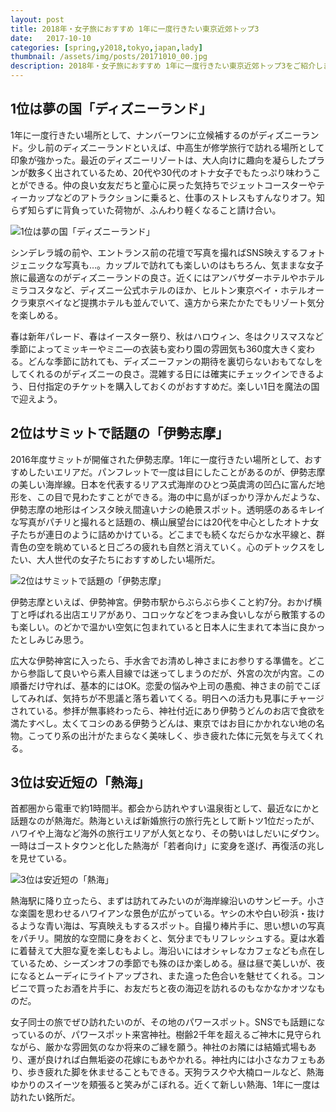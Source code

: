 ```yaml
---
layout: post
title: 2018年・女子旅におすすめ 1年に一度行きたい東京近郊トップ3
date:   2017-10-10
categories: [spring,y2018,tokyo,japan,lady]
thumbnail: /assets/img/posts/20171010_00.jpg
description: 2018年・女子旅におすすめ 1年に一度行きたい東京近郊トップ3をご紹介します。
---
```


## 1位は夢の国「ディズニーランド」

1年に一度行きたい場所として、ナンバーワンに立候補するのがディズニーランド。少し前のディズニーランドといえば、中高生が修学旅行で訪れる場所として印象が強かった。最近のディズニーリゾートは、大人向けに趣向を凝らしたプランが数多く出されているため、20代や30代のオトナ女子でもたっぷり味わうことができる。仲の良い女友だちと童心に戻った気持ちでジェットコースターやティーカップなどのアトラクションに乗ると、仕事のストレスもすんなりオフ。知らず知らずに背負っていた荷物が、ふんわり軽くなること請け合い。


![1位は夢の国「ディズニーランド」]({{site.base_url}}/assets/img/posts/20171010_01.jpg)


シンデレラ城の前や、エントランス前の花壇で写真を撮ればSNS映えするフォトジェニックな写真も…。カップルで訪れても楽しいのはもちろん、気ままな女子旅に最適なのがディズニーランドの良さ。近くにはアンバサダーホテルやホテルミラコスタなど、ディズニー公式ホテルのほか、ヒルトン東京ベイ・ホテルオークラ東京ベイなど提携ホテルも並んでいて、遠方から来たかたでもリゾート気分を楽しめる。<br/>

春は新年パレード、春はイースター祭り、秋はハロウィン、冬はクリスマスなど季節によってミッキーやミニ―の衣装も変わり園の雰囲気も360度大きく変わる。どんな季節に訪れても、ディズニーファンの期待を裏切らないおもてなしをしてくれるのがディズニーの良さ。混雑する日には確実にチェックインできるよう、日付指定のチケットを購入しておくのがおすすめだ。楽しい1日を魔法の国で迎えよう。

## 2位はサミットで話題の「伊勢志摩」

2016年度サミットが開催された伊勢志摩。1年に一度行きたい場所として、おすすめしたいエリアだ。パンフレットで一度は目にしたことがあるのが、伊勢志摩の美しい海岸線。日本を代表するリアス式海岸のひとつ英虞湾の凹凸に富んだ地形を、この目で見わたすことができる。海の中に島がぽっかり浮かんだような、伊勢志摩の地形はインスタ映え間違いナシの絶景スポット。透明感のあるキレイな写真がパチリと撮れると話題の、横山展望台には20代を中心としたオトナ女子たちが連日のように詰めかけている。どこまでも続くなだらかな水平線と、群青色の空を眺めていると日ごろの疲れも自然と消えていく。心のデトックスをしたい、大人世代の女子たちにおすすめしたい場所だ。

![2位はサミットで話題の「伊勢志摩」]({{site.base_url}}/assets/img/posts/20171010_02.jpg)

伊勢志摩といえば、伊勢神宮。伊勢市駅からぶらぶら歩くこと約7分。おかげ横丁と呼ばれる出店エリアがあり、コロッケなどをつまみ食いしながら散策するのも楽しい。のどかで温かい空気に包まれていると日本人に生まれて本当に良かったとしみじみ思う。


広大な伊勢神宮に入ったら、手水舎でお清めし神さまにお参りする準備を。どこから参詣して良いやら素人目線では迷ってしまうのだが、外宮の次が内宮。この順番だけ守れば、基本的にはOK。恋愛の悩みや上司の愚痴、神さまの前でこぼしてみれば、気持ちが不思議と落ち着いてくる。明日への活力も見事にチャージされている。参拝が無事終わったら、神社付近にあり伊勢うどんのお店で食欲を満たすべし。太くてコシのある伊勢うどんは、東京ではお目にかかれない地の名物。こってり系の出汁がたまらなく美味しく、歩き疲れた体に元気を与えてくれる。

## 3位は安近短の「熱海」


首都圏から電車で約1時間半。都会から訪れやすい温泉街として、最近なにかと話題なのが熱海だ。熱海といえば新婚旅行の旅行先として断トツ1位だったが、ハワイや上海など海外の旅行エリアが人気となり、その勢いはしだいにダウン。一時はゴーストタウンと化した熱海が「若者向け」に変身を遂げ、再復活の兆しを見せている。

![3位は安近短の「熱海」]({{site.base_url}}/assets/img/posts/20171010_03.jpg)


熱海駅に降り立ったら、まずは訪れてみたいのが海岸線沿いのサンビーチ。小さな楽園を思わせるハワイアンな景色が広がっている。ヤシの木や白い砂浜・抜けるような青い海は、写真映えもするスポット。自撮り棒片手に、思い想いの写真をパチリ。開放的な空間に身をおくと、気分までもリフレッシュする。夏は水着に着替えて大胆な夏を楽しむもよし。海沿いにはオシャレなカフェなども点在しているため、シーズンオフの季節でも殊のほか楽しめる。昼は昼で美しいが、夜になるとムーディにライトアップされ、また違った色合いを魅せてくれる。コンビニで買ったお酒を片手に、お友だちと夜の海辺を訪れるのもなかなかオツなものだ。


女子同士の旅でぜひ訪れたいのが、その地のパワースポット。SNSでも話題になっているのが、パワースポット来宮神社。樹齢2千年を超えるご神木に見守られながら、厳かな雰囲気のなか将来のご縁を願う。神社のお隣には結婚式場もあり、運が良ければ白無垢姿の花嫁にもあやかれる。神社内には小さなカフェもあり、歩き疲れた脚を休ませることもできる。天狗ラスクや大楠ロールなど、熱海ゆかりのスイーツを頬張ると笑みがこぼれる。近くて新しい熱海、1年に一度は訪れたい銘所だ。